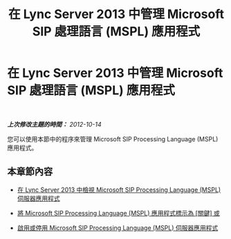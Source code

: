 ﻿---
title: 在 Lync Server 2013 中管理 Microsoft SIP 處理語言 (MSPL) 應用程式
TOCTitle: 在 Lync Server 2013 中管理 Microsoft SIP 處理語言 (MSPL) 應用程式
ms:assetid: 3fb13707-73b5-4f7d-ab0b-a5794ed1be75
ms:mtpsurl: https://technet.microsoft.com/zh-tw/library/JJ688032(v=OCS.15)
ms:contentKeyID: 49890033
ms.date: 08/10/2015
mtps_version: v=OCS.15
ms.translationtype: HT
---

# 在 Lync Server 2013 中管理 Microsoft SIP 處理語言 (MSPL) 應用程式

 

_**上次修改主題的時間：** 2012-10-14_

您可以使用本節中的程序來管理 Microsoft SIP Processing Language (MSPL) 應用程式。

## 本章節內容

  - [在 Lync Server 2013 中檢視 Microsoft SIP Processing Language (MSPL) 伺服器應用程式](lync-server-2013-view-microsoft-sip-processing-language-mspl-server-applications.md)

  - [將 Microsoft SIP Processing Language (MSPL) 應用程式標示為 \[關鍵\] 或](lync-server-2013-mark-a-microsoft-sip-processing-language-mspl-application-as-critical-or-not-critical.md)

  - [啟用或停用 Microsoft SIP Processing Language (MSPL) 伺服器應用程式](lync-server-2013-enable-or-disable-a-microsoft-sip-processing-language-mspl-server-application.md)

